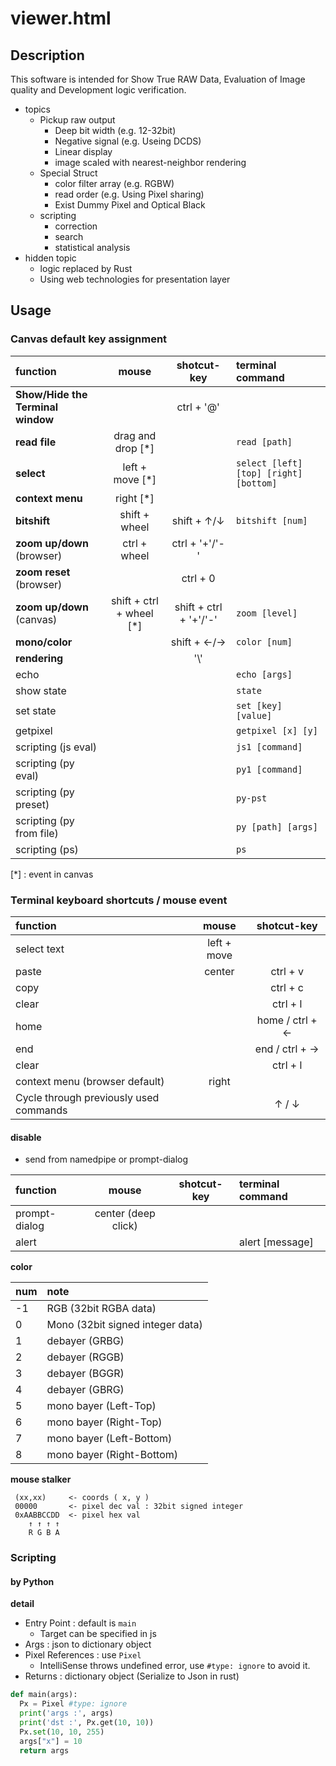 # viewer.html 

## Description

This software is intended for Show True RAW Data, Evaluation of Image quality and Development logic verification.

- topics
  - Pickup raw output
    - Deep bit width (e.g. 12-32bit)
    - Negative signal (e.g. Useing DCDS)  
    - Linear display
    - image scaled with nearest-neighbor rendering
  - Special Struct
    - color filter array (e.g. RGBW)
    - read order (e.g. Using Pixel sharing)
    - Exist Dummy Pixel and Optical Black
  - scripting
    - correction
    - search
    - statistical analysis
- hidden topic
  - logic replaced by Rust
  - Using web technologies for presentation layer

## Usage

### Canvas default key assignment

| function                          | mouse                    | shotcut-key            | terminal command |
| :--                               | :--:                     | :--:                   | :--              |
| **Show/Hide the Terminal window** |                          | ctrl + '@'             | |
| **read file**                     | drag and drop [*]        |                        | ```read [path]``` |
| **select**                        | left + move [*]          |                        | ```select [left] [top] [right] [bottom]``` |
| **context menu**                  | right [*]                |                        | |
| **bitshift**                      | shift + wheel            | shift + ↑/↓            | ```bitshift [num]``` |
| **zoom up/down** (browser)        | ctrl + wheel             | ctrl + '+'/'-'         | |
| **zoom reset** (browser)          |                          | ctrl + 0               | |
| **zoom up/down** (canvas)         | shift + ctrl + wheel [*] | shift + ctrl + '+'/'-' | ```zoom [level]``` |
| **mono/color**                    |                          | shift + ←/→            | ```color [num]``` |
| **rendering**                     |                          | '\\'                    | |
| echo                              |                          |                        | ```echo [args]``` |
| show state                        |                          |                        | ```state``` |
| set state                         |                          |                        | ```set [key] [value]``` |
| getpixel                          |                          |                        | ```getpixel [x] [y]``` |
| scripting (js eval)               |                          |                        | ```js1 [command]``` |
| scripting (py eval)               |                          |                        | ```py1 [command]``` |
| scripting (py preset)             |                          |                        | ```py-pst``` |
| scripting (py from file)          |                          |                        | ```py [path] [args]``` |
| scripting (ps)                    |                          |                        | ```ps``` |

[*] : event in canvas

### Terminal keyboard shortcuts / mouse event

| function                               | mouse       | shotcut-key     |
| :--                                    | :--:        | :--:            |
| select text                            | left + move |                 |
| paste                                  | center      | ctrl + v        |
| copy                                   |             | ctrl + c        |
| clear                                  |             | ctrl + l        |
| home                                   |             | home / ctrl + ← |
| end                                    |             | end  / ctrl + → |
| clear                                  |             | ctrl + l        |
| context menu (browser default)         | right       |                 |
| Cycle through previously used commands |             | ↑ / ↓           |

#### disable

- send from namedpipe or prompt-dialog

| function           | mouse                | shotcut-key     | terminal command |
| :--                | :--:                 | :--:            | :--              |
| prompt-dialog      | center (deep click)  |                 |                  |
| alert              |                      |                 | alert [message]  |


**color**

| num | note                             |
| :-- | :--                              |
| -1  | RGB (32bit RGBA data)            |
|  0  | Mono (32bit signed integer data) |
|  1  | debayer (GRBG)                   | 
|  2  | debayer (RGGB)                   |
|  3  | debayer (BGGR)                   |
|  4  | debayer (GBRG)                   |
|  5  | mono bayer (Left-Top)            |
|  6  | mono bayer (Right-Top)           |
|  7  | mono bayer (Left-Bottom)         |
|  8  | mono bayer (Right-Bottom)        |

**mouse stalker**

```
 (xx,xx)     <- coords ( x, y )
 00000       <- pixel dec val : 32bit signed integer
 0xAABBCCDD  <- pixel hex val
    ↑ ↑ ↑ ↑
    R G B A
```

### Scripting

#### by Python

**detail**

- Entry Point : default is ```main```
  - Target can be specified in js
- Args : json to dictionary object
- Pixel References : use ```Pixel```
  - IntelliSense throws undefined error, use ```#type: ignore``` to avoid it.
- Returns : dictionary object (Serialize to Json in rust)

```python
def main(args):
  Px = Pixel #type: ignore
  print('args :', args)
  print('dst :', Px.get(10, 10))
  Px.set(10, 10, 255)
  args["x"] = 10
  return args
```
